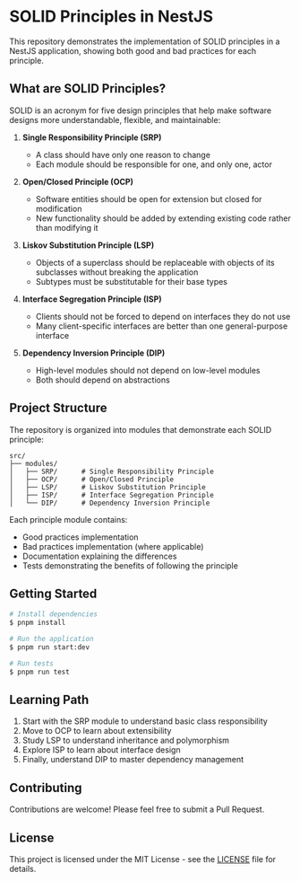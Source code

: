 # SOLID Principles in NestJS

This repository demonstrates the implementation of SOLID principles in a NestJS application, showing both good and bad practices for each principle.

## What are SOLID Principles?

SOLID is an acronym for five design principles that help make software designs more understandable, flexible, and maintainable:

1. **Single Responsibility Principle (SRP)**
   - A class should have only one reason to change
   - Each module should be responsible for one, and only one, actor

2. **Open/Closed Principle (OCP)**
   - Software entities should be open for extension but closed for modification
   - New functionality should be added by extending existing code rather than modifying it

3. **Liskov Substitution Principle (LSP)**
   - Objects of a superclass should be replaceable with objects of its subclasses without breaking the application
   - Subtypes must be substitutable for their base types

4. **Interface Segregation Principle (ISP)**
   - Clients should not be forced to depend on interfaces they do not use
   - Many client-specific interfaces are better than one general-purpose interface

5. **Dependency Inversion Principle (DIP)**
   - High-level modules should not depend on low-level modules
   - Both should depend on abstractions

## Project Structure

The repository is organized into modules that demonstrate each SOLID principle:

```
src/
├── modules/
│   ├── SRP/      # Single Responsibility Principle
│   ├── OCP/      # Open/Closed Principle
│   ├── LSP/      # Liskov Substitution Principle
│   ├── ISP/      # Interface Segregation Principle
│   └── DIP/      # Dependency Inversion Principle
```

Each principle module contains:
- Good practices implementation
- Bad practices implementation (where applicable)
- Documentation explaining the differences
- Tests demonstrating the benefits of following the principle

## Getting Started

```bash
# Install dependencies
$ pnpm install

# Run the application
$ pnpm run start:dev

# Run tests
$ pnpm run test
```

## Learning Path

1. Start with the SRP module to understand basic class responsibility
2. Move to OCP to learn about extensibility
3. Study LSP to understand inheritance and polymorphism
4. Explore ISP to learn about interface design
5. Finally, understand DIP to master dependency management

## Contributing

Contributions are welcome! Please feel free to submit a Pull Request.

## License

This project is licensed under the MIT License - see the [LICENSE](LICENSE) file for details.
